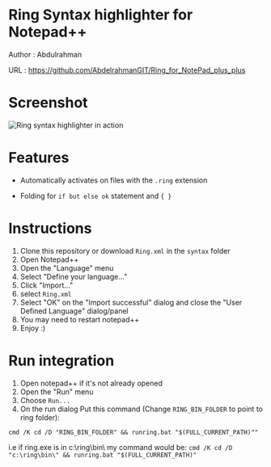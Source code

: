 Ring Syntax highlighter for Notepad++
=====================================

Author : Abdulrahman

URL : https://github.com/AbdelrahmanGIT/Ring_for_NotePad_plus_plus

Screenshot
===========

![Ring syntax highlighter in action](http://i.imgur.com/DqZyyXg.png)

Features
========

- Automatically activates on files with the `.ring` extension

- Folding for `if but else ok` statement and `{ }`

Instructions
============

1. Clone this repository or download `Ring.xml` in the `syntax` folder
2. Open Notepad++
3. Open the "Language" menu
4. Select "Define your language..."
5. Click "Import..."
6. select `Ring.xml`
7. Select "OK" on the "Import successful" dialog and close the "User Defined Language" dialog/panel
8. You may need to restart notepad++
9. Enjoy :)

Run integration
===============

1. Open notepad++ if it's not already opened
2. Open the "Run" menu
3. Choose `Run...`
4. On the run dialog Put this command (Change `RING_BIN_FOLDER` to point to ring folder): 
 
`cmd /K cd /D "RING_BIN_FOLDER" && runring.bat "$(FULL_CURRENT_PATH)""`

i.e if ring.exe is in c:\ring\bin\ my command would be:
`cmd /K cd /D "c:\ring\bin\" && runring.bat "$(FULL_CURRENT_PATH)"`

